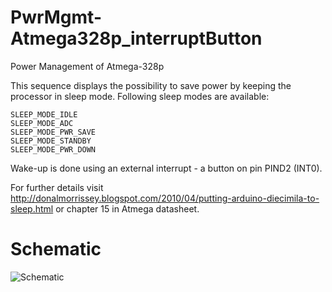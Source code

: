 # PwrMgmt-Atmega328p_interruptButton
 
Power Management of Atmega-328p

This sequence displays the possibility to save power by keeping the processor in sleep mode. Following sleep modes are available:

    SLEEP_MODE_IDLE
    SLEEP_MODE_ADC
    SLEEP_MODE_PWR_SAVE
    SLEEP_MODE_STANDBY
    SLEEP_MODE_PWR_DOWN

Wake-up is done using an external interrupt - a button on pin PIND2 (INT0).

For further details visit http://donalmorrissey.blogspot.com/2010/04/putting-arduino-diecimila-to-sleep.html or chapter 15 in Atmega datasheet.

# Schematic
![Schematic](https://user-images.githubusercontent.com/75970114/209919971-5533f2db-3d1c-490d-b57c-4596cf4a18c7.png)

